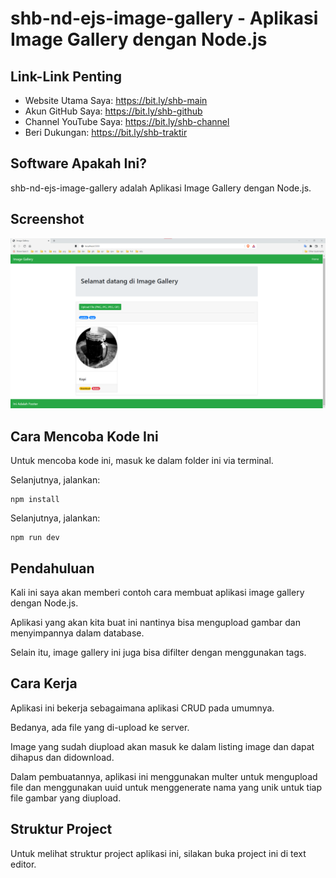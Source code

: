 # shb-nd-ejs-image-gallery - Aplikasi Image Gallery dengan Node.js

## Link-Link Penting

- Website Utama Saya: https://bit.ly/shb-main
- Akun GitHub Saya: https://bit.ly/shb-github
- Channel YouTube Saya: https://bit.ly/shb-channel
- Beri Dukungan: https://bit.ly/shb-traktir

## Software Apakah Ini?

shb-nd-ejs-image-gallery adalah Aplikasi Image Gallery dengan Node.js.

## Screenshot

![ScreenShot](.readme-assets/shb-nd-ejs-image-gallery-1.png?raw=true)

## Cara Mencoba Kode Ini

Untuk mencoba kode ini, masuk ke dalam folder ini via terminal.

Selanjutnya, jalankan:

```
npm install
```

Selanjutnya, jalankan:

```
npm run dev
```

## Pendahuluan

Kali ini saya akan memberi contoh cara membuat aplikasi image gallery dengan Node.js.

Aplikasi yang akan kita buat ini nantinya bisa mengupload gambar dan menyimpannya dalam database.

Selain itu, image gallery ini juga bisa difilter dengan menggunakan tags.

## Cara Kerja

Aplikasi ini bekerja sebagaimana aplikasi CRUD pada umumnya.

Bedanya, ada file yang di-upload ke server.

Image yang sudah diupload akan masuk ke dalam listing image dan dapat dihapus dan didownload.

Dalam pembuatannya, aplikasi ini menggunakan multer untuk mengupload file dan menggunakan uuid untuk menggenerate nama yang unik untuk tiap file gambar yang diupload.

## Struktur Project

Untuk melihat struktur project aplikasi ini, silakan buka project ini di text editor.
